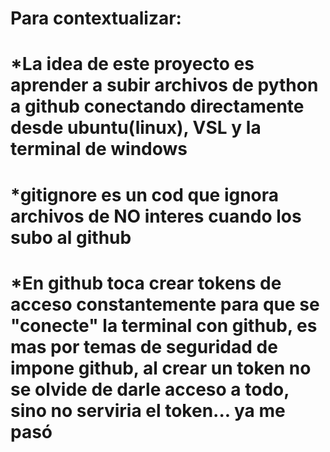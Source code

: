 # Para contextualizar:
# *La idea de este proyecto es aprender a subir archivos  de python a github conectando directamente desde ubuntu(linux), VSL y la terminal de windows
# *gitignore es un cod que ignora archivos de NO interes cuando los subo al github
# *En github toca crear tokens de acceso constantemente para que se "conecte" la terminal con github, es mas por temas de seguridad de impone github, al crear un token no se olvide de darle acceso a todo, sino no serviria el token... ya me pasó
